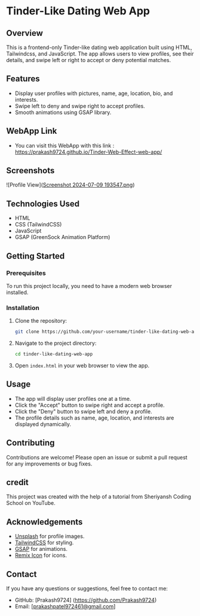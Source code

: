# Tinder-Like Dating Web App

## Overview

This is a frontend-only Tinder-like dating web application built using HTML, Tailwindcss, and JavaScript. 
The app allows users to view profiles, see their details, and swipe left or right to accept or deny potential matches. 

## Features

- Display user profiles with pictures, name, age, location, bio, and interests.
- Swipe left to deny and swipe right to accept profiles.
- Smooth animations using GSAP library.

## WebApp Link

- You can visit this WebApp with this link : https://prakash9724.github.io/Tinder-Web-Effect-web-app/

## Screenshots

![Profile View]([Screenshot 2024-07-09 193547.png](https://github.com/Prakash9724/Tinder-Web-Effect-web-app/blob/main/Screenshot%202024-07-09%20193547.png))


## Technologies Used

- HTML
- CSS (TailwindCSS)
- JavaScript
- GSAP (GreenSock Animation Platform)

## Getting Started

### Prerequisites

To run this project locally, you need to have a modern web browser installed.

### Installation

1. Clone the repository:
    ```bash
    git clone https://github.com/your-username/tinder-like-dating-web-app.git
    ```
2. Navigate to the project directory:
    ```bash
    cd tinder-like-dating-web-app
    ```
3. Open `index.html` in your web browser to view the app.

## Usage

- The app will display user profiles one at a time.
- Click the "Accept" button to swipe right and accept a profile.
- Click the "Deny" button to swipe left and deny a profile.
- The profile details such as name, age, location, and interests are displayed dynamically.

## Contributing

Contributions are welcome! Please open an issue or submit a pull request for any improvements or bug fixes.

## credit

This project was created with the help of a tutorial from Sheriyansh Coding School on YouTube.

## Acknowledgements

- [Unsplash](https://unsplash.com/) for profile images.
- [TailwindCSS](https://tailwindcss.com/) for styling.
- [GSAP](https://greensock.com/gsap/) for animations.
- [Remix Icon](https://remixicon.com/) for icons.

## Contact

If you have any questions or suggestions, feel free to contact me:

- GitHub: [Prakash9724]  (https://github.com/Prakash9724)
- Email: [prakashpatel972461@gmail.com]
